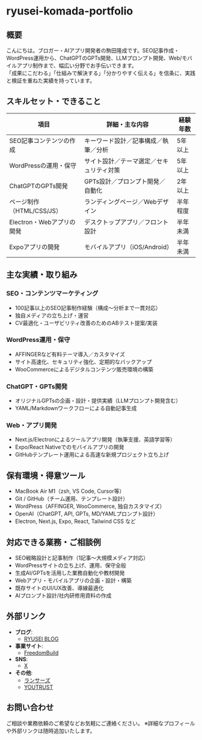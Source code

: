 # ryusei-komada-portfolio

## 概要

こんにちは。ブロガー・AIアプリ開発者の駒田隆成です。SEO記事作成・WordPress運用から、ChatGPTのGPTs開発、LLMプロンプト開発、Web/モバイルアプリ制作まで、幅広い分野でお手伝いできます。  
「成果にこだわる」「仕組みで解決する」「分かりやすく伝える」を信条に、実践と検証を重ねた実績を持っています。

## スキルセット・できること

| 項目 | 詳細・主な内容 | 経験年数 |
| --- | --- | --- |
| SEO記事コンテンツの作成 | キーワード設計／記事構成／執筆／分析 | 5年以上 |
| WordPressの運用・保守 | サイト設計／テーマ選定／セキュリティ対策 | 5年以上 |
| ChatGPTのGPTs開発 | GPTs設計／プロンプト開発／自動化 | 2年以上 |
| ページ制作（HTML/CSS/JS） | ランディングページ／Webデザイン | 半年程度 |
| Electron・Webアプリの開発 | デスクトップアプリ／フロント設計 | 半年未満 |
| Expoアプリの開発 | モバイルアプリ（iOS/Android） | 半年未満 |

## 主な実績・取り組み

### SEO・コンテンツマーケティング

* 100記事以上のSEO記事制作経験（構成〜分析まで一貫対応）
* 独自メディアの立ち上げ・運営
* CV最適化・ユーザビリティ改善のためのABテスト提案/実装

### WordPress運用・保守

* AFFINGERなど有料テーマ導入／カスタマイズ
* サイト高速化、セキュリティ強化、定期的なバックアップ
* WooCommerceによるデジタルコンテンツ販売環境の構築

### ChatGPT・GPTs開発

* オリジナルGPTsの企画・設計・提供実績（LLMプロンプト開発含む）
* YAML/Markdownワークフローによる自動記事生成

### Web・アプリ開発

* Next.js/Electronによるツールアプリ開発（執筆支援、英語学習等）
* Expo/React Nativeでのモバイルアプリの開発
* GitHubテンプレート運用による高速な新規プロジェクト立ち上げ

## 保有環境・得意ツール

* MacBook Air M1（zsh, VS Code, Cursor等）
* Git / GitHub（チーム運用、テンプレート設計）
* WordPress（AFFINGER, WooCommerce, 独自カスタマイズ）
* OpenAI（ChatGPT, API, GPTs, MD/YAMLプロンプト設計）
* Electron, Next.js, Expo, React, Tailwind CSS など

## 対応できる業務・ご相談例

* SEO戦略設計と記事制作（1記事〜大規模メディア対応）
* WordPressサイトの立ち上げ、運用、保守全般
* 生成AI/GPTsを活用した業務自動化や教材開発
* Webアプリ・モバイルアプリの企画・設計・構築
* 既存サイトのUI/UX改善、導線最適化
* AIプロンプト設計/社内研修用資料の作成

## 外部リンク

* **ブログ**:
  * [RYUSEI BLOG](https://ryusei-komada.com/)
* **事業サイト**:
  * [FreedomBuild](https://freedom-build.com)
* **SNS**:
  * [X](https://x.com/ryuseikomada)
* **その他**:
  * [ランサーズ](https://www.lancers.jp/profile/Jonni?ref=header_menu)
  * [YOUTRUST](https://youtrust.jp/users/e5331888113a9cc47e077777a9ee79e2)

## お問い合わせ

ご相談や業務依頼のご希望などお気軽にご連絡ください。
※詳細なプロフィールや外部リンクは随時追加いたします。
